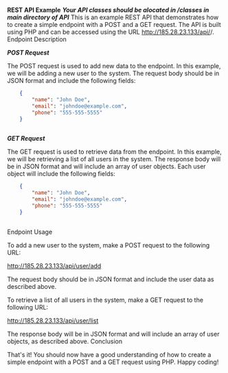 **REST API Example**
***Your API classes should be alocated in /classes in main directory of API***
This is an example REST API that demonstrates how to create a simple endpoint with a POST and a GET request. The API is built using PHP and can be accessed using the URL http://185.28.23.133/api/<endpoint class>/<endpoint module>.
Endpoint Description

***POST Request***

The POST request is used to add new data to the endpoint. In this example, we will be adding a new user to the system. The request body should be in JSON format and include the following fields:

```json
    {
        "name": "John Doe",
        "email": "johndoe@example.com",
        "phone": "555-555-5555"
    }
    
 ```



***GET Request***

The GET request is used to retrieve data from the endpoint. In this example, we will be retrieving a list of all users in the system. The response body will be in JSON format and will include an array of user objects. Each user object will include the following fields:

```json
    {
        "name": "John Doe",
        "email": "johndoe@example.com",
        "phone": "555-555-5555"
    }
    
 ```

Endpoint Usage

To add a new user to the system, make a POST request to the following URL:

http://185.28.23.133/api/user/add

The request body should be in JSON format and include the user data as described above.

To retrieve a list of all users in the system, make a GET request to the following URL:

http://185.28.23.133/api/user/list

The response body will be in JSON format and will include an array of user objects, as described above.
Conclusion

That's it! You should now have a good understanding of how to create a simple endpoint with a POST and a GET request using PHP. Happy coding!
